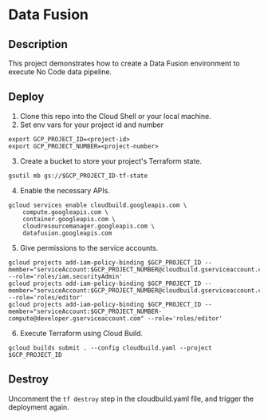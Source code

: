 # Data Fusion

## Description

This project demonstrates how to create a Data Fusion environment to execute No Code data pipeline.

## Deploy

1. Clone this repo into the Cloud Shell or your local machine.
2. Set env vars for your project id and number
```
export GCP_PROJECT_ID=<project-id>
export GCP_PROJECT_NUMBER=<project-number>
```

3. Create a bucket to store your project's Terraform state. 
```
gsutil mb gs://$GCP_PROJECT_ID-tf-state
```

4. Enable the necessary APIs.
```
gcloud services enable cloudbuild.googleapis.com \
    compute.googleapis.com \
    container.googleapis.com \
    cloudresourcemanager.googleapis.com \
    datafusion.googleapis.com
```

5. Give permissions to the service accounts.
```
gcloud projects add-iam-policy-binding $GCP_PROJECT_ID --member="serviceAccount:$GCP_PROJECT_NUMBER@cloudbuild.gserviceaccount.com" --role='roles/iam.securityAdmin'
gcloud projects add-iam-policy-binding $GCP_PROJECT_ID --member="serviceAccount:$GCP_PROJECT_NUMBER@cloudbuild.gserviceaccount.com" --role='roles/editor'
gcloud projects add-iam-policy-binding $GCP_PROJECT_ID --member="serviceAccount:$GCP_PROJECT_NUMBER-compute@developer.gserviceaccount.com" --role='roles/editor'
```

6. Execute Terraform using Cloud Build.
```
gcloud builds submit . --config cloudbuild.yaml --project $GCP_PROJECT_ID
```

## Destroy
Uncomment the `tf destroy` step in the cloudbuild.yaml file, and trigger the deployment again.
